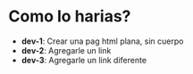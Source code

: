 Como lo harias?
===============

* **dev-1**: Crear una pag html plana, sin cuerpo 
* **dev-2**: Agregarle un link
* **dev-3**: Agregarle un link diferente
